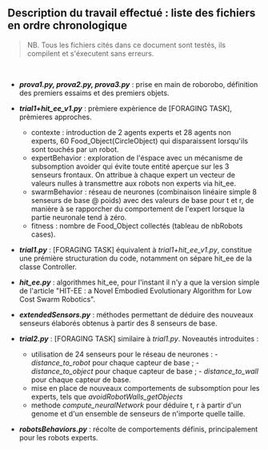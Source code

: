 ## **Description du travail effectué : liste des fichiers en ordre chronologique**     
> NB. Tous les fichiers cités dans ce document sont testés, ils compilent et s'éxecutent sans erreurs.  

&ensp;

- ***prova1.py, prova2.py, prova3.py*** : prise en main de roborobo, définition des premiers essaims et des premiers objets.  

- ***trial1+hit_ee_v1.py*** : prèmiere expèrience de [FORAGING TASK], prèmieres approches.
    - contexte : introduction de 2 agents experts et 28 agents non experts, 60 Food_Object(CircleObject) qui disparaissent lorsqu'ils sont touchés par un robot.
    - expertBehavior : exploration de l'éspace avec un mécanisme de subsomption avoider qui évite toute entité aperçue sur les 3 senseurs frontaux. On attribue à chaque expert un vecteur de valeurs nulles à transmettre aux robots non experts via hit_ee.
    - swarmBehavior : réseau de neurones (combinaison linéaire simple 8 senseurs de base @ poids) avec des valeurs de base pour t et r, de manière à se rapporcher du comportement de l'expert lorsque la partie neuronale tend à zéro.
    - fitness : nombre de Food_Object collectés (tableau de nbRobots cases).  

- ***trial1.py*** : [FORAGING TASK] équivalent à *trial1+hit_ee_v1.py*, constitue une prémière structuration du code, notamment on sépare hit_ee de la classe Controller.  

- ***hit_ee.py*** : algorithmes hit_ee, pour l'instant il n'y a que la version simple de l'article "HIT-EE : a Novel Embodied Evolutionary Algorithm for Low Cost Swarm Robotics".  

- ***extendedSensors.py*** : méthodes permettant de déduire des nouveaux senseurs élaborés obtenus à partir des 8 senseurs de base.  

- ***trial2.py*** : [FORAGING TASK] similaire à *trial1.py*. Noveautés introduites :
    - utilisation de 24 senseurs pour le réseau de neurones :
            - *distance_to_robot* pour chaque capteur de base ;
            - *distance_to_object* pour chaque capteur de base ;
            - *distance_to_wall* pour chaque capteur de base.
    - mise en place de nouveaux comportements de subsomption pour les experts, tels que *avoidRobotWalls_getObjects*
    - methode *compute_neuralNetwork* pour déduire t, r à partir d'un genome et d'un ensemble de senseurs de n'importe quelle taille.

- ***robotsBehaviors.py*** : récolte de comportements définis, principalement pour les robots experts.  



